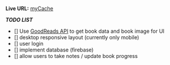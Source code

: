 **Live URL:** [myCache](https://lukejans.github.io/library/)

**_TODO LIST_**

- [] Use [GoodReads API](https://www.goodreads.com/api/index#auth.user) to get book data and book image for UI
- [] desktop responsive layout (currently only mobile)
- [] user login
- [] implement database (firebase)
- [] allow users to take notes / update book progress

